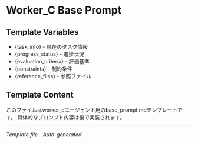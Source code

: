 # Worker_C Base Prompt

## Template Variables
- {task_info} - 現在のタスク情報
- {progress_status} - 進捗状況
- {evaluation_criteria} - 評価基準
- {constraints} - 制約条件
- {reference_files} - 参照ファイル

## Template Content
このファイルはworker_cエージェント用のbase_prompt.mdテンプレートです。
具体的なプロンプト内容は後で実装されます。

---
*Template file - Auto-generated*
